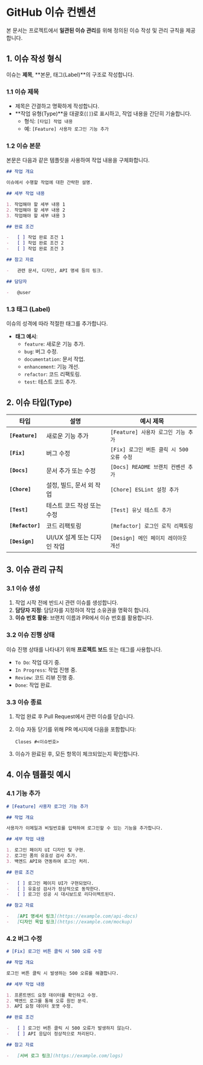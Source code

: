 # GitHub 이슈 컨벤션

본 문서는 프로젝트에서 **일관된 이슈 관리**를 위해 정의된 이슈 작성 및 관리 규칙을 제공합니다.

## 1. 이슈 작성 형식

이슈는 **제목**, **본문, 태그(Label)**의 구조로 작성합니다.

### **1.1 이슈 제목**

-   제목은 간결하고 명확하게 작성합니다.
-   **작업 유형(Type)**을 대괄호(`[]`)로 표시하고, 작업 내용을 간단히 기술합니다.
    -   형식: `[타입] 작업 내용`
    -   예: `[Feature] 사용자 로그인 기능 추가`

### **1.2 이슈 본문**

본문은 다음과 같은 템플릿을 사용하여 작업 내용을 구체화합니다.

```markdown
## 작업 개요

이슈에서 수행할 작업에 대한 간략한 설명.

## 세부 작업 내용

1. 작업해야 할 세부 내용 1
2. 작업해야 할 세부 내용 2
3. 작업해야 할 세부 내용 3

## 완료 조건

-   [ ] 작업 완료 조건 1
-   [ ] 작업 완료 조건 2
-   [ ] 작업 완료 조건 3

## 참고 자료

-   관련 문서, 디자인, API 명세 등의 링크.

## 담당자

-   @user
```

### **1.3 태그 (Label)**

이슈의 성격에 따라 적절한 태그를 추가합니다.

-   **태그 예시**:
    -   `feature`: 새로운 기능 추가.
    -   `bug`: 버그 수정.
    -   `documentation`: 문서 작업.
    -   `enhancement`: 기능 개선.
    -   `refactor`: 코드 리팩토링.
    -   `test`: 테스트 코드 추가.

## 2. 이슈 타입(Type)

| **타입**         | **설명**                    | **예시 제목**                             |
| ---------------- | --------------------------- | ----------------------------------------- |
| **`[Feature]`**  | 새로운 기능 추가            | `[Feature] 사용자 로그인 기능 추가`       |
| **`[Fix]`**      | 버그 수정                   | `[Fix] 로그인 버튼 클릭 시 500 오류 수정` |
| **`[Docs]`**     | 문서 추가 또는 수정         | `[Docs] README 브랜치 컨벤션 추가`        |
| **`[Chore]`**    | 설정, 빌드, 문서 외 작업    | `[Chore] ESLint 설정 추가`                |
| **`[Test]`**     | 테스트 코드 작성 또는 수정  | `[Test] 유닛 테스트 추가`                 |
| **`[Refactor]`** | 코드 리팩토링               | `[Refactor] 로그인 로직 리팩토링`         |
| **`[Design]`**   | UI/UX 설계 또는 디자인 작업 | `[Design] 메인 페이지 레이아웃 개선`      |

## 3. 이슈 관리 규칙

### **3.1 이슈 생성**

1. 작업 시작 전에 반드시 관련 이슈를 생성합니다.
2. **담당자 지정**: 담당자를 지정하여 작업 소유권을 명확히 합니다.
3. **이슈 번호 활용**: 브랜치 이름과 PR에서 이슈 번호를 활용합니다.

### **3.2 이슈 진행 상태**

이슈 진행 상태를 나타내기 위해 **프로젝트 보드** 또는 태그를 사용합니다.

-   `To Do`: 작업 대기 중.
-   `In Progress`: 작업 진행 중.
-   `Review`: 코드 리뷰 진행 중.
-   `Done`: 작업 완료.

### **3.3 이슈 종료**

1. 작업 완료 후 Pull Request에서 관련 이슈를 닫습니다.
2. 이슈 자동 닫기를 위해 PR 메시지에 다음을 포함합니다:

    ```
    Closes #<이슈번호>
    ```

3. 이슈가 완료된 후, 모든 항목이 체크되었는지 확인합니다.

## 4. 이슈 템플릿 예시

### **4.1 기능 추가**

```markdown
# [Feature] 사용자 로그인 기능 추가

## 작업 개요

사용자가 이메일과 비밀번호를 입력하여 로그인할 수 있는 기능을 추가합니다.

## 세부 작업 내용

1. 로그인 페이지 UI 디자인 및 구현.
2. 로그인 폼의 유효성 검사 추가.
3. 백엔드 API와 연동하여 로그인 처리.

## 완료 조건

-   [ ] 로그인 페이지 UI가 구현되었다.
-   [ ] 유효성 검사가 정상적으로 동작한다.
-   [ ] 로그인 성공 시 대시보드로 리다이렉트된다.

## 참고 자료

-   [API 명세서 링크](https://example.com/api-docs)
-   [디자인 목업 링크](https://example.com/mockup)
```

### **4.2 버그 수정**

```markdown
# [Fix] 로그인 버튼 클릭 시 500 오류 수정

## 작업 개요

로그인 버튼 클릭 시 발생하는 500 오류를 해결합니다.

## 세부 작업 내용

1. 프론트엔드 요청 데이터를 확인하고 수정.
2. 백엔드 로그를 통해 오류 원인 분석.
3. API 요청 데이터 포맷 수정.

## 완료 조건

-   [ ] 로그인 버튼 클릭 시 500 오류가 발생하지 않는다.
-   [ ] API 응답이 정상적으로 처리된다.

## 참고 자료

-   [서버 로그 링크](https://example.com/logs)
```

